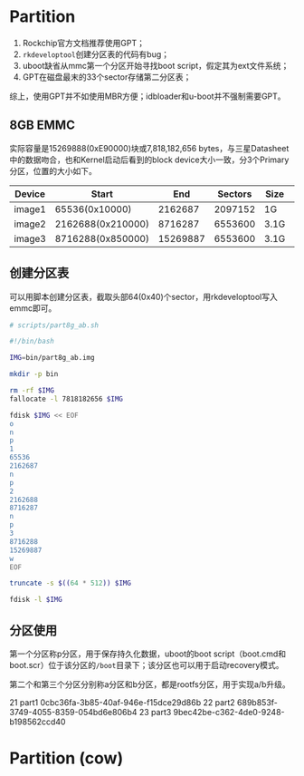 # Partition

1. Rockchip官方文档推荐使用GPT；
2. `rkdeveloptool`创建分区表的代码有bug；
3. uboot缺省从mmc第一个分区开始寻找boot script，假定其为ext文件系统；
4. GPT在磁盘最末的33个sector存储第二分区表；

综上，使用GPT并不如使用MBR方便；idbloader和u-boot并不强制需要GPT。

## 8GB EMMC

实际容量是15269888(0xE90000)块或7,818,182,656 bytes，与三星Datasheet中的数据吻合，也和Kernel启动后看到的block device大小一致，分3个Primary分区，位置的大小如下。

|Device|Start|End|Sectors|Size|Id|Type|
|-|-|-|-|-|-|-|
|image1|65536(0x10000)|2162687|2097152|1G|83|Linux|
|image2|2162688(0x210000)|8716287|6553600|3.1G|83|Linux|
|image3|8716288(0x850000)|15269887|6553600|3.1G|83|Linux|

## 创建分区表

可以用脚本创建分区表，截取头部64(0x40)个sector，用rkdeveloptool写入emmc即可。


```bash
# scripts/part8g_ab.sh

#!/bin/bash

IMG=bin/part8g_ab.img

mkdir -p bin 

rm -rf $IMG
fallocate -l 7818182656 $IMG

fdisk $IMG << EOF
o
n
p
1
65536
2162687
n
p
2
2162688
8716287
n
p
3
8716288
15269887
w
EOF

truncate -s $((64 * 512)) $IMG

fdisk -l $IMG
```

## 分区使用

第一个分区称p分区，用于保存持久化数据，uboot的boot script（boot.cmd和boot.scr）位于该分区的`/boot`目录下；该分区也可以用于启动recovery模式。

第二个和第三个分区分别称a分区和b分区，都是rootfs分区，用于实现a/b升级。

 21 part1 0cbc36fa-3b85-40af-946e-f15dce29d86b
 22 part2 689b853f-3749-4055-8359-054bd6e806b4
 23 part3 9bec42be-c362-4de0-9248-b198562ccd40

# Partition (cow)